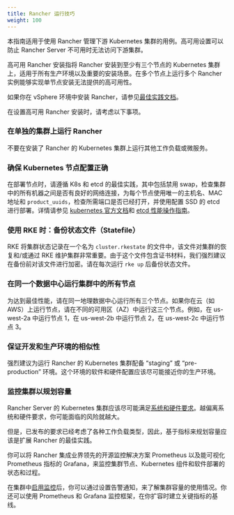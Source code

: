 ```yaml
---
title: Rancher 运行技巧
weight: 100
---
```


本指南适用于使用 Rancher 管理下游 Kubernetes 集群的用例。高可用设置可以防止 Rancher Server 不可用时无法访问下游集群。

高可用 Rancher 安装指将 Rancher 安装到至少有三个节点的 Kubernetes 集群上，适用于所有生产环境以及重要的安装场景。在多个节点上运行多个 Rancher 实例能够实现单节点安装无法提供的高可用性。

如果你在 vSphere 环境中安装 Rancher，请参见[最佳实践文档](../rancher-in-vsphere)。

在设置高可用 Rancher 安装时，请考虑以下事项。

### 在单独的集群上运行 Rancher
不要在安装了 Rancher 的 Kubernetes 集群上运行其他工作负载或微服务。

### 确保 Kubernetes 节点配置正确

在部署节点时，请遵循 K8s 和 etcd 的最佳实践，其中包括禁用 swap，检查集群中的所有机器之间是否有良好的网络连接，为每个节点使用唯一的主机名、MAC 地址和 `product_uuids`，检查所需端口是否已经打开，并使用配置 SSD 的 etcd 进行部署。详情请参见 [kubernetes 官方文档](https://kubernetes.io/docs/setup/production-environment/tools/kubeadm/install-kubeadm/#before-you-begin)和 [etcd 性能操作指南](https://github.com/etcd-io/etcd/blob/master/Documentation/op-guide/performance.md)。

### 使用 RKE 时：备份状态文件（Statefile）
RKE 将集群状态记录在一个名为 `cluster.rkestate` 的文件中，该文件对集群的恢复和/或通过 RKE 维护集群非常重要。由于这个文件包含证书材料，我们强烈建议在备份前对该文件进行加密。请在每次运行 `rke up` 后备份状态文件。

### 在同一个数据中心运行集群中的所有节点
为达到最佳性能，请在同一地理数据中心运行所有三个节点。如果你在云（如 AWS）上运行节点，请在不同的可用区（AZ）中运行这三个节点。例如，在 us-west-2a 中运行节点 1，在 us-west-2b 中运行节点 2，在 us-west-2c 中运行节点 3。

### 保证开发和生产环境的相似性
强烈建议为运行 Rancher 的 Kubernetes 集群配备 “staging” 或 “pre-production” 环境。这个环境的软件和硬件配置应该尽可能接近你的生产环境。

### 监控集群以规划容量
Rancher Server 的 Kubernetes 集群应该尽可能满足[系统和硬件要求]({{<baseurl>}}/rancher/v2.6/en/installation/requirements/)。越偏离系统和硬件要求，你可能面临的风险就越大。

但是，已发布的要求已经考虑了各种工作负载类型，因此，基于指标来规划容量应该是扩展 Rancher 的最佳实践。

你可以将 Rancher 集成业界领先的开源监控解决方案 Prometheus 以及能可视化 Prometheus 指标的 Grafana，来监控集群节点、Kubernetes 组件和软件部署的状态和过程。

在集群中[启用监控]({{<baseurl>}}/rancher/v2.6/en/monitoring-alerting)后，你可以通过设置告警通知，来了解集群容量的使用情况。你还可以使用 Prometheus 和 Grafana 监控框架，在你扩容时建立关键指标的基线。
